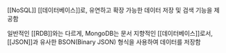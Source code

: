 [[NoSQL]] [[데이터베이스]]로, 유연하고 확장 가능한 데이터 저장 및 검색 기능을 제공함

일반적인 [[RDB]]와는 다르게, MongoDB는 문서 지향적인 [[데이터베이스]]로서,
[[JSON]]과 유사한 BSON(Binary JSON) 형식을 사용하여 데이터를 저장함